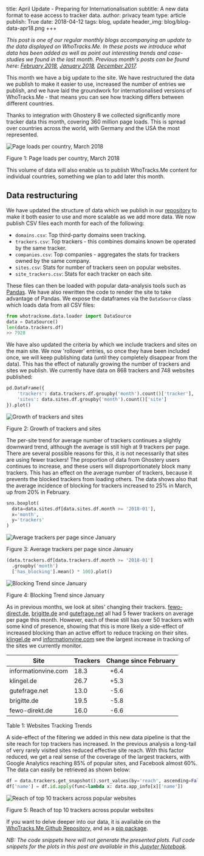 title: April Update - Preparing for Internationalisation
subtitle: A new data format to ease access to tracker data.
author: privacy team
type: article
publish: True
date: 2018-04-12
tags: blog, update
header_img: blog/blog-data-apr18.png
+++

_This post is one of our regular monthly blogs accompanying an update to the data
displayed on WhoTracks.Me. In these posts we introduce what data has been added as well
as point out interesting trends and case-studies we found in the last month. Previous
month's posts can be found here: [February 2018](./update_feb_2018/html),
[January 2018](./update_jan_2018.html), [December 2017](./update_dec_2017.html)._

This month we have a big update to the site. We have restructured the data we publish to
make it easier to use, increased the number of entries we publish, and we have laid the
groundwork for internationalised versions of WhoTracks.Me - that means you can see how
tracking differs between different countries.

Thanks to integration with Ghostery 8 we collected significantly more tracker data this
month, covering 360 million page loads. This is spread over countries across the world,
with Germany and the USA the most represented.

![Page loads per country, March 2018](../static/img/blog/update_apr18/page_loads_per_country.svg)
<p class="img-caption">Figure 1: Page loads per country, March 2018</p>

This volume of data will also enable us to publish WhoTracks.Me content for individual
countries, something we plan to add later this month.


## Data restructuring

We have updated the structure of data which we publish in our [repository](https://github.com/cliqz-oss/whotracks.me/) to make it both easier to use and more
scalable as we add more data. We now publish CSV files each month for each of the
following:

 * `domains.csv`: Top third-party domains seen tracking.
 * `trackers.csv`: Top trackers - this combines domains known be operated by the same tracker.
 * `companies.csv`: Top companies - aggregates the stats for trackers owned by the same company.
 * `sites.csv`: Stats for number of trackers seen on popular websites.
 * `site_trackers.csv`: Stats for each tracker on each site.

These files can then be loaded with popular data-analysis tools such as
[Pandas](https://pandas.pydata.org/). We have also rewritten the code to render the site
to take advantage of Pandas. We expose the dataframes via the `DataSource` class which
loads data from all CSV files:

```python
from whotracksme.data.loader import DataSource
data = DataSource()
len(data.trackers.df)
>> 7928
```

We have also updated the criteria by which we include trackers and sites on the main site.
We now 'rollover' entries, so once they have been included once, we will keep publishing
data (until they completely disappear from the data). This has the effect of naturally
growing the number of trackers and sites we publish. We currently have data on
868 trackers and 748 websites published:

```python
pd.DataFrame({
    'trackers': data.trackers.df.groupby('month').count()['tracker'],
    'sites': data.sites.df.groupby('month').count()['site']
}).plot()
```

![Growth of trackers and sites](../static/img/blog/update_apr18/data_growth.svg)
<p class="img-caption">Figure 2: Growth of trackers and sites</p>



The per-site trend for average number of trackers continues a slightly downward trend,
although the average is still high at 9 trackers per page. There are several possible
reasons for this, it is not necessarily that sites are using fewer trackers! The
proportion of data from Ghostery users continues to increase, and these users will
disproportionately block many trackers. This has an effect on the average number of
trackers, because it prevents the blocked trackers from loading others. The data shows
also that the average incidence of blocking for trackers increased to 25% in March, up
from 20% in February.

```python
sns.boxplot(
  data=data.sites.df[data.sites.df.month >= '2018-01'],
  x='month',
  y='trackers'
)
```

![Average trackers per page since January](../static/img/blog/update_apr18/site_trackers_box.svg)
<p class="img-caption">Figure 3: Average trackers per page since January</p>


```python
(data.trackers.df[data.trackers.df.month >= '2018-01']
  .groupby('month')
  ['has_blocking'].mean() * 100).plot()
```
<!-- <img alt='Blocking Trend since January', src='../static/img/blog/update_apr18/blocking_trend.svg', style='height:200px'> -->
![Blocking Trend since January](../static/img/blog/update_apr18/blocking_trend.svg)
<p class="img-caption">Figure 4: Blocking Trend since January</p>


As in previous months, we look at sites' changing their trackers. [fewo-direct.de](../websites/fewo-direkt.de.html), [brigitte.de](../websites/brigitte.de.html) and [gutefrage.net](../websites/gutefrage.net.html) all had 5 fewer trackers on average per page this month. However, each of these still has over 50 trackers with some kind of presence, showing that this is more likely a side-effect of increased blocking than an active effort to reduce tracking on their sites. [klingel.de](../websites/klingel.de.html) and [informationvine.com](../websites/informationvine.com.html) see the largest increase in tracking of the sites we currently monitor.

<table class="table table-hover">
  <thead>
    <tr>
      <th>Site</th>
      <th>Trackers</th>
      <th>Change since February</th>
    </tr>
  </thead>
  <tbody>
    <tr>
      <td>informationvine.com</td>
      <td>18.3</td>
      <td><i class="fa fa-caret-up" style="color: red; margin-right: 10px"></i> +6.4</td>
    </tr>
    <tr>
      <td>klingel.de</td>
      <td>26.7</td>
      <td><i class="fa fa-caret-up" style="color: red; margin-right: 10px"></i> +5.3</td>
    </tr>
    <tr>
      <td>gutefrage.net</td>
      <td>13.0</td>
      <td><i class="fa fa-caret-down" style="color: green; margin-right: 10px"></i> -5.6</td>
    </tr>
    <tr>
      <td>brigitte.de</td>
      <td>19.5</td>
      <td><i class="fa fa-caret-down" style="color: green; margin-right: 10px"></i> -5.8</td>
    </tr>
    <tr>
      <td>fewo-direkt.de</td>
      <td>16.0</td>
      <td><i class="fa fa-caret-down" style="color: green; margin-right: 10px"></i> -6.6</td>
    </tr>
  </tbody>
</table>
<p class="img-caption">Table 1: Websites Tracking Trends</p>

A side-effect of the filtering we added in this new data pipeline is that the site reach
for top trackers has increased. In the previous analysis a long-tail of very rarely
visited sites reduced effective site reach. With this factor reduced, we get a real
sense of the coverage of the largest trackers, with Google Analytics reaching 85% of
popular sites, and Facebook almost 60%. The data can easily be retrieved
as shown below:

```python
df = data.trackers.get_snapshot().sort_values(by='reach', ascending=False).head(10)
df['name'] = df.id.apply(func=lambda x: data.app_info[x]['name'])
```
![Reach of top 10 trackers across popular websites](../static/img/blog/update_apr18/top10_site_reach.svg)
<p class="img-caption">Figure 5: Reach of top 10 trackers across popular websites</p>


If you want to delve deeper into our data, it is available on the [WhoTracks.Me Github Repository](https://github.com/cliqz-oss/whotracks.me/tree/master/whotracksme/data), and as a [pip package](https://pypi.python.org/pypi/whotracksme/).

_NB: The code snippets here will not generate the presented plots. Full code snippets
for the plots in this post are available in this [Jupyter Notebook](https://nbviewer.jupyter.org/github/cliqz-oss/whotracks.me/blob/master/contrib/wtm_march_update.ipynb)._